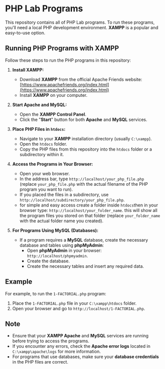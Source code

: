 # PHP Lab Programs

This repository contains all of PHP Lab programs. To run these programs, you'll need a local PHP development environment. **XAMPP** is a popular and easy-to-use option.

## Running PHP Programs with XAMPP

Follow these steps to run the PHP programs in this repository:

1.  **Install XAMPP:**
    * Download **XAMPP** from the official Apache Friends website: [https://www.apachefriends.org/index.html](https://www.apachefriends.org/index.html)
    * Install **XAMPP** on your computer.

2.  **Start Apache and MySQL:**
    * Open the **XAMPP Control Panel**.
    * Click the "**Start**" button for both **Apache** and **MySQL** services.

3.  **Place PHP Files in `htdocs`:**
    * Navigate to your **XAMPP** installation directory (usually `C:\xampp`).
    * Open the `htdocs` folder.
    * Copy the PHP files from this repository into the `htdocs` folder or a subdirectory within it.

4.  **Access the Programs in Your Browser:**
    * Open your web browser.
    * In the address bar, type `http://localhost/your_php_file.php` (replace `your_php_file.php` with the actual filename of the PHP program you want to run).
    * If you placed the files in a subdirectory, use `http://localhost/subdirectory/your_php_file.php`.
    * for simple and easy access create a folder inside `htdocs`then in your browser type: `http://localhost/your_folder_name`. this will show all the program files you stored on that folder (replace `your_folder_name` with the actual folder name you created).
5.  **For Programs Using MySQL (Databases):**
    * If a program requires a **MySQL** database, create the necessary database and tables using **phpMyAdmin**:
        * Open **phpMyAdmin** in your browser: `http://localhost/phpmyadmin`.
        * Create the database.
        * Create the necessary tables and insert any required data.

## Example

For example, to run the `1-FACTORIAL.php` program:

1.  Place the `1-FACTORIAL.php` file in your `C:\xampp\htdocs` folder.
2.  Open your browser and go to `http://localhost/1-FACTORIAL.php`.

## Note

* Ensure that your **XAMPP Apache** and **MySQL** services are running before trying to access the programs.
* If you encounter any errors, check the **Apache error logs** located in `C:\xampp\apache\logs` for more information.
* For programs that use databases, make sure your **database credentials** in the PHP files are correct.
